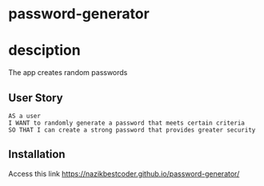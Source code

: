 # password-generator
# desciption
The app creates random passwords
## User Story

```
AS a user
I WANT to randomly generate a password that meets certain criteria
SO THAT I can create a strong password that provides greater security
```
## Installation
Access this link https://nazikbestcoder.github.io/password-generator/

